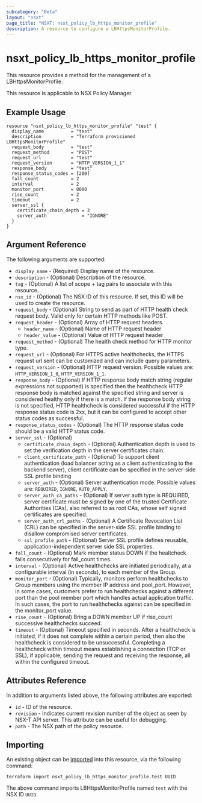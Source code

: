 ```yaml
---
subcategory: "Beta"
layout: "nsxt"
page_title: "NSXT: nsxt_policy_lb_https_monitor_profile"
description: A resource to configure a LBHttpsMonitorProfile.
---
```


# nsxt_policy_lb_https_monitor_profile

This resource provides a method for the management of a LBHttpsMonitorProfile.

This resource is applicable to NSX Policy Manager.

## Example Usage

```hcl
resource "nsxt_policy_lb_https_monitor_profile" "test" {
  display_name          = "test"
  description           = "Terraform provisioned LBHttpsMonitorProfile"
  request_body          = "test"
  request_method        = "POST"
  request_url           = "test"
  request_version       = "HTTP_VERSION_1_1"
  response_body         = "test"
  response_status_codes = [200]
  fall_count            = 2
  interval              = 2
  monitor_port          = 8080
  rise_count            = 2
  timeout               = 2
  server_ssl {
    certificate_chain_depth = 3
    server_auth             = "IGNORE"
  }
}
```

## Argument Reference

The following arguments are supported:

* `display_name` - (Required) Display name of the resource.
* `description` - (Optional) Description of the resource.
* `tag` - (Optional) A list of scope + tag pairs to associate with this resource.
* `nsx_id` - (Optional) The NSX ID of this resource. If set, this ID will be used to create the resource.
* `request_body` - (Optional) String to send as part of HTTP health check request body. Valid only for certain HTTP methods like POST.
* `request_header` - (Optional) Array of HTTP request headers.
  * `header_name` - (Optional) Name of HTTP request header
  * `header_value` - (Optional) Value of HTTP request header
* `request_method` - (Optional) The health check method for HTTP monitor type.
* `request_url` - (Optional) For HTTPS active healthchecks, the HTTPS request url sent can be customized and can include query parameters.
* `request_version` - (Optional) HTTP request version. Possible values are: `HTTP_VERSION_1_0`, `HTTP_VERSION_1_1`.
* `response_body` - (Optional) If HTTP response body match string (regular expressions not supported) is specified then the healthcheck HTTP response body is matched against the specified string and server is considered healthy only if there is a match. If the response body string is not specified, HTTP healthcheck is considered successful if the HTTP response status code is 2xx, but it can be configured to accept other status codes as successful.
* `response_status_codes` - (Optional) The HTTP response status code should be a valid HTTP status code.
* `server_ssl` - (Optional) 
  * `certificate_chain_depth` - (Optional) Authentication depth is used to set the verification depth in the server certificates chain.
  * `client_certificate_path` - (Optional) To support client authentication (load balancer acting as a client authenticating to the backend server), client certificate can be specified in the server-side SSL profile binding
  * `server_auth` - (Optional) Server authentication mode. Possible values are: `REQUIRED`, `IGNORE`, `AUTO_APPLY`.
  * `server_auth_ca_paths` - (Optional) If server auth type is REQUIRED, server certificate must be signed by one of the trusted Certificate Authorities (CAs), also referred to as root CAs, whose self signed certificates are specified.
  * `server_auth_crl_paths` - (Optional) A Certificate Revocation List (CRL) can be specified in the server-side SSL profile binding to disallow compromised server certificates.
  * `ssl_profile_path` - (Optional) Server SSL profile defines reusable, application-independent server side SSL properties.
* `fall_count` - (Optional) Mark member status DOWN if the healtcheck fails consecutively for fall_count times.
* `interval` - (Optional) Active healthchecks are initiated periodically, at a configurable interval (in seconds), to each member of the Group.
* `monitor_port` - (Optional) Typically, monitors perform healthchecks to Group members using the member IP address and pool_port. However, in some cases, customers prefer to run healthchecks against a different port than the pool member port which handles actual application traffic. In such cases, the port to run healthchecks against can be specified in the monitor_port value.
* `rise_count` - (Optional) Bring a DOWN member UP if rise_count successive healthchecks succeed.
* `timeout` - (Optional) Timeout specified in seconds. After a healthcheck is initiated, if it does not complete within a certain period, then also the healthcheck is considered to be unsuccessful. Completing a healthcheck within timeout means establishing a connection (TCP or SSL), if applicable, sending the request and receiving the response, all within the configured timeout.


## Attributes Reference

In addition to arguments listed above, the following attributes are exported:

* `id` - ID of the resource.
* `revision` - Indicates current revision number of the object as seen by NSX-T API server. This attribute can be useful for debugging.
* `path` - The NSX path of the policy resource.

## Importing

An existing object can be [imported][docs-import] into this resource, via the following command:

[docs-import]: https://www.terraform.io/cli/import

```
terraform import nsxt_policy_lb_https_monitor_profile.test UUID
```

The above command imports LBHttpsMonitorProfile named `test` with the NSX ID `UUID`.
